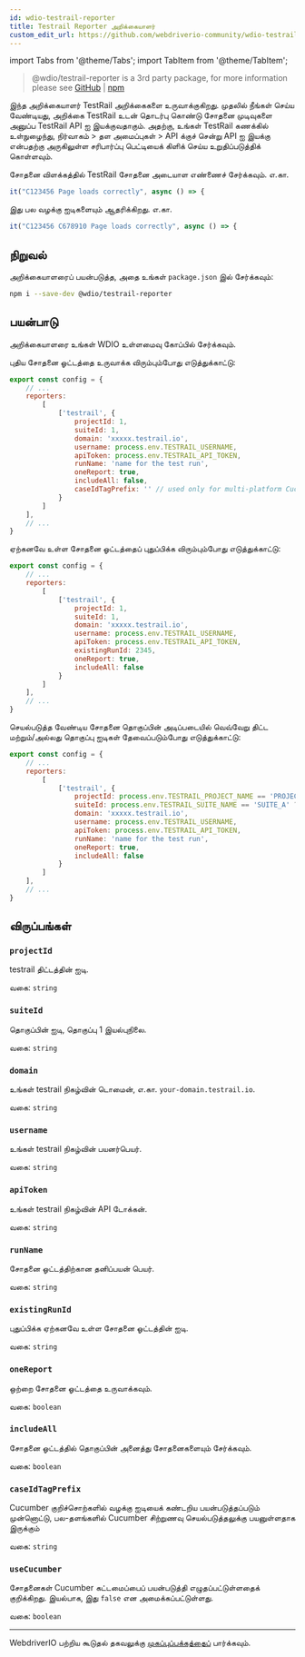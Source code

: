 ```yaml
---
id: wdio-testrail-reporter
title: Testrail Reporter அறிக்கையாளர்
custom_edit_url: https://github.com/webdriverio-community/wdio-testrail-reporter/edit/main/README.md
---
```


import Tabs from '@theme/Tabs';
import TabItem from '@theme/TabItem';

> @wdio/testrail-reporter is a 3rd party package, for more information please see [GitHub](https://github.com/webdriverio-community/wdio-testrail-reporter) | [npm](https://www.npmjs.com/package/@wdio/testrail-reporter)

இந்த அறிக்கையாளர் TestRail அறிக்கைகளை உருவாக்குகிறது. முதலில் நீங்கள் செய்ய வேண்டியது, அறிக்கை TestRail உடன் தொடர்பு கொண்டு சோதனை முடிவுகளை அனுப்ப TestRail API ஐ இயக்குவதாகும். அதற்கு, உங்கள் TestRail கணக்கில் உள்நுழைந்து, நிர்வாகம் > தள அமைப்புகள் > API க்குச் சென்று API ஐ இயக்கு என்பதற்கு அருகிலுள்ள சரிபார்ப்பு பெட்டியைக் கிளிக் செய்ய உறுதிப்படுத்திக் கொள்ளவும்.

சோதனை விளக்கத்தில் TestRail சோதனை அடையாள எண்ணைச் சேர்க்கவும். எ.கா.
```javascript
it("C123456 Page loads correctly", async () => {
```
இது பல வழக்கு ஐடிகளையும் ஆதரிக்கிறது. எ.கா.
```javascript
it("C123456 C678910 Page loads correctly", async () => {
```

## நிறுவல்

அறிக்கையாளரைப் பயன்படுத்த, அதை உங்கள் `package.json` இல் சேர்க்கவும்:

```sh
npm i --save-dev @wdio/testrail-reporter
```

## பயன்பாடு

அறிக்கையாளரை உங்கள் WDIO உள்ளமைவு கோப்பில் சேர்க்கவும்.

புதிய சோதனை ஓட்டத்தை உருவாக்க விரும்பும்போது எடுத்துக்காட்டு:

```javascript
export const config = {
    // ...
    reporters:
        [
            ['testrail', {
                projectId: 1,
                suiteId: 1,
                domain: 'xxxxx.testrail.io',
                username: process.env.TESTRAIL_USERNAME,
                apiToken: process.env.TESTRAIL_API_TOKEN,
                runName: 'name for the test run',
                oneReport: true,
                includeAll: false,
                caseIdTagPrefix: '' // used only for multi-platform Cucumber Scenarios
            }
        ]
    ],
    // ...
}
```

ஏற்கனவே உள்ள சோதனை ஓட்டத்தைப் புதுப்பிக்க விரும்பும்போது எடுத்துக்காட்டு:

```javascript
export const config = {
    // ...
    reporters:
        [
            ['testrail', {
                projectId: 1,
                suiteId: 1,
                domain: 'xxxxx.testrail.io',
                username: process.env.TESTRAIL_USERNAME,
                apiToken: process.env.TESTRAIL_API_TOKEN,
                existingRunId: 2345,
                oneReport: true,
                includeAll: false
            }
        ]
    ],
    // ...
}
```

செயல்படுத்த வேண்டிய சோதனை தொகுப்பின் அடிப்படையில் வெவ்வேறு திட்ட மற்றும்/அல்லது தொகுப்பு ஐடிகள் தேவைப்படும்போது எடுத்துக்காட்டு:

```javascript
export const config = {
    // ...
    reporters:
        [
            ['testrail', {
                projectId: process.env.TESTRAIL_PROJECT_NAME == 'PROJECT_A' ? 1 : 2,
                suiteId: process.env.TESTRAIL_SUITE_NAME == 'SUITE_A' ? 10 : 20,
                domain: 'xxxxx.testrail.io',
                username: process.env.TESTRAIL_USERNAME,
                apiToken: process.env.TESTRAIL_API_TOKEN,
                runName: 'name for the test run',
                oneReport: true,
                includeAll: false
            }
        ]
    ],
    // ...
}
```


## விருப்பங்கள்

### `projectId`

testrail திட்டத்தின் ஐடி.

வகை: `string`

### `suiteId`

தொகுப்பின் ஐடி, தொகுப்பு 1 இயல்புநிலை.

வகை: `string`

### `domain`

உங்கள் testrail நிகழ்வின் டொமைன், எ.கா. `your-domain.testrail.io`.

வகை: `string`

### `username`

உங்கள் testrail நிகழ்வின் பயனர்பெயர்.

வகை: `string`

### `apiToken`

உங்கள் testrail நிகழ்வின் API டோக்கன்.

வகை: `string`

### `runName`

சோதனை ஓட்டத்திற்கான தனிப்பயன் பெயர்.

வகை: `string`

### `existingRunId`

புதுப்பிக்க ஏற்கனவே உள்ள சோதனை ஓட்டத்தின் ஐடி.

வகை: `string`

### `oneReport`

ஒற்றை சோதனை ஓட்டத்தை உருவாக்கவும்.

வகை: `boolean`

### `includeAll`

சோதனை ஓட்டத்தில் தொகுப்பின் அனைத்து சோதனைகளையும் சேர்க்கவும்.

வகை: `boolean`

### `caseIdTagPrefix`

Cucumber குறிச்சொற்களில் வழக்கு ஐடியைக் கண்டறிய பயன்படுத்தப்படும் முன்னொட்டு, பல-தளங்களில் Cucumber சிற்றுணவு செயல்படுத்தலுக்கு பயனுள்ளதாக இருக்கும்

வகை: `string`

### `useCucumber`

சோதனைகள் Cucumber கட்டமைப்பைப் பயன்படுத்தி எழுதப்பட்டுள்ளதைக் குறிக்கிறது. இயல்பாக, இது `false` என அமைக்கப்பட்டுள்ளது.

வகை: `boolean`

---

WebdriverIO பற்றிய கூடுதல் தகவலுக்கு [முகப்புப்பக்கத்தைப்](https://webdriver.io) பார்க்கவும்.